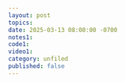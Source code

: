 ```yaml
---
layout: post
topics: 
date: 2025-03-13 08:00:00 -0700
notes1: 
code1: 
video1: 
category: unfiled
published: false
---
```

